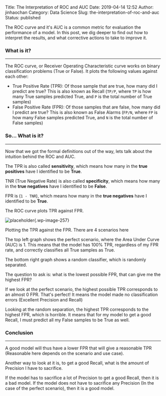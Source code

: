 Title: The Interpretation of ROC and AUC
Date: 2019-04-14 12:52
Author: jinhaochan
Category: Data Science
Slug: the-interpretation-of-roc-and-auc
Status: published

<!-- wp:paragraph -->

The ROC curve and it's AUC is a common metric for evaluation the performance of a model. In this post, we dig deeper to find out how to interpret the results, and what corrective actions to take to improve it.

<!-- /wp:paragraph -->

<!-- wp:heading {"level":3} -->

### What is it?

<!-- /wp:heading -->

<!-- wp:separator -->

------------------------------------------------------------------------

<!-- /wp:separator -->

</p>
<!-- wp:paragraph -->

The ROC curve, or Receiver Operating Characteristic curve works on binary classification problems (True or False). It plots the following values against each other:

<!-- /wp:paragraph -->

<!-- wp:list -->

-   True Positive Rate (TPR): Of those sample that are true, how many did I predict are true? This is also known as Recall (`TP/P`, where `TP` is how many True samples predicted True, and `P` is the total number of True samples)
-   False Positive Rate (FPR): Of those samples that are false, how many did I predict are true? This is also known as False Alarms (`FP/N`, where `FP` is how many False samples predicted True, and `N` is the total number of False samples)

<!-- /wp:list -->

<!-- wp:heading {"level":3} -->

### So... What is it?

<!-- /wp:heading -->

<!-- wp:separator -->

------------------------------------------------------------------------

<!-- /wp:separator -->

</p>
<!-- wp:paragraph -->

Now that we got the formal definitions out of the way, lets talk about the intuition behind the ROC and AUC.

<!-- /wp:paragraph -->

<!-- wp:paragraph -->

The TPR is also called **sensitivity**, which means how many in the **true positives** have I identified to be **True**.

<!-- /wp:paragraph -->

<!-- wp:paragraph -->

TNR (True Negative Rate) is also called **specificity**, which means how many in the **true negatives** have I identified to be **False**.

<!-- /wp:paragraph -->

<!-- wp:paragraph -->

FPR is (`1 - TNR`), which means how many in the **true negatives** have I identified to be **True**.

<!-- /wp:paragraph -->

<!-- wp:paragraph -->

The ROC curve plots TPR against FPR.

<!-- /wp:paragraph -->

<!-- wp:image {"id":257,"align":"center"} -->

<div class="wp-block-image">


![placeholder]({attach}media/2019/01/roc-curves.png){.wp-image-257}  
<figcaption>
Plotting the TPR against the FPR. There are 4 scenarios here
</figcaption>


</div>

<!-- /wp:image -->

<!-- wp:paragraph -->

The top left graph shows the perfect scenario, where the Area Under Curve (AUC) is 1. This means that the model has 100% TPR, regardless of my FPR rate, and correctly classifies all True samples as True.

<!-- /wp:paragraph -->

<!-- wp:paragraph -->

The bottom right graph shows a random classifier, which is randomly separated.

<!-- /wp:paragraph -->

<!-- wp:paragraph -->

The question to ask is: what is the lowest possible FPR, that can give me the highest FPR?

<!-- /wp:paragraph -->

<!-- wp:paragraph -->

If we look at the perfect scenario, the highest possible TPR corresponds to an almost 0 FPR. That's perfect! It means the model made no classification errors (Excellent Precision and Recall)

<!-- /wp:paragraph -->

<!-- wp:paragraph -->

Looking at the random separation, the highest TPR corresponds to the highest FPR, which is horrible. It means that for my model to get a good Recall, I must predict all my False samples to be True as well.

<!-- /wp:paragraph -->

<!-- wp:heading {"level":3} -->

### Conclusion

<!-- /wp:heading -->

<!-- wp:separator -->

------------------------------------------------------------------------

<!-- /wp:separator -->

</p>
<!-- wp:paragraph -->

A good model will thus have a lower FPR that will give a reasonable TPR (Reasonable here depends on the scenario and use case).

<!-- /wp:paragraph -->

<!-- wp:paragraph -->

Another way to look at it is, to get a good Recall, what is the amount of Precision I have to sacrifice.

<!-- /wp:paragraph -->

<!-- wp:paragraph -->

If the model has to sacrifice a lot of Precision to get a good Recall, then it is a bad model. If the model does not have to sacrifice any Precision (In the case of the perfect scenario), then it is a good model.  

<!-- /wp:paragraph -->
